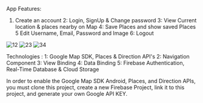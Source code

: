 App Features:
1. Create an account
2: Login, SignUp & Change password
3: View Current location & places nearby on Map
4: Save Places and show saved Places
5 Edit Username, Email, Password and Image
6: Logout

![12](https://github.com/user-attachments/assets/53b490b3-92ec-450c-afe1-7453308cb277)
![23](https://github.com/user-attachments/assets/4ef9a360-9d04-45f8-b5f7-e98022ccd184)
![34](https://github.com/user-attachments/assets/fff2d3c9-a45a-4938-8bd2-bbbeabbc4d27)

Technologies :
1: Google Map SDK, Places & Direction API's 
2: Navigation Component 
3: View Binding 
4: Data Binding 
5: Firebase Authentication, Real-Time Database & Cloud Storage

In order to enable the Google Map SDK Android, Places, and Direction APIs, you must clone this project, create a new Firebase Project, link it to this project, and generate your own Google API KEY.
